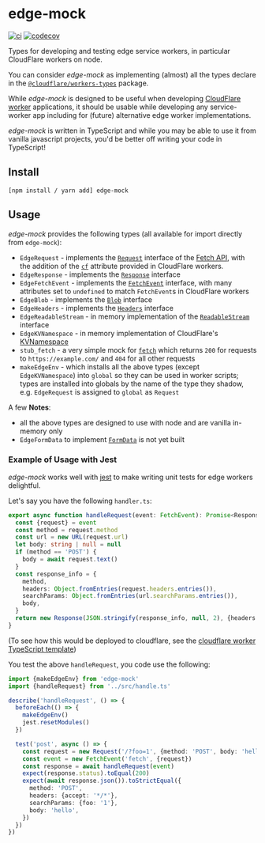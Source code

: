 # edge-mock

[![ci](https://github.com/samuelcolvin/edge-mock/actions/workflows/ci.yml/badge.svg?branch=main)](https://github.com/samuelcolvin/edge-mock/actions?query=branch%3Amain)
[![codecov](https://codecov.io/gh/samuelcolvin/edge-mock/branch/main/graph/badge.svg)](https://codecov.io/gh/samuelcolvin/edge-mock)

Types for developing and testing edge service workers, in particular CloudFlare workers on node.

You can consider _edge-mock_ as implementing (almost) all the types declare in the
[`@cloudflare/workers-types`](https://www.npmjs.com/package/@cloudflare/workers-types) package.

While _edge-mock_ is designed to be useful when developing 
[CloudFlare worker](https://developers.cloudflare.com/workers/) applications, it should be usable while developing
any service-worker app including for (future) alternative edge worker implementations.

_edge-mock_ is written in TypeScript and while you may be able to use it from vanilla javascript projects, you'd be
better off writing your code in TypeScript!

## Install

    [npm install / yarn add] edge-mock

## Usage

_edge-mock_ provides the following types (all available for import directly from `edge-mock`):

* `EdgeRequest` - implements the [`Request`](https://developer.mozilla.org/en-US/docs/Web/API/Request) interface
  of the [Fetch API](https://developer.mozilla.org/en-US/docs/Web/API/Fetch_API), with the addition of the
  [`cf`](https://developers.cloudflare.com/workers/runtime-apis/request#incomingrequestcfproperties) attribute
  provided in CloudFlare workers.
* `EdgeResponse` - implements the [`Response`](https://developer.mozilla.org/en-US/docs/Web/API/Response) interface
* `EdgeFetchEvent` - implements the [`FetchEvent`](https://developer.mozilla.org/en-US/docs/Web/API/FetchEvent) interface,
  with many attributes set to `undefined` to match `FetchEvent`s in CloudFlare workers
* `EdgeBlob` - implements the [`Blob`](https://developer.mozilla.org/en-US/docs/Web/API/Blob) interface
* `EdgeHeaders` - implements the [`Headers`](https://developer.mozilla.org/en-US/docs/Web/API/Headers) interface
* `EdgeReadableStream` - in memory implementation of the 
  [`ReadableStream`](https://developer.mozilla.org/en-US/docs/Web/API/ReadableStream) interface
* `EdgeKVNamespace` - in memory implementation of CloudFlare's 
  [KVNamespace](https://developers.cloudflare.com/workers/runtime-apis/kv)
* `stub_fetch` - a very simple mock for 
  [`fetch`](https://developer.mozilla.org/en-US/docs/Web/API/WindowOrWorkerGlobalScope/fetch) which returns `200`
  for requests to `https://example.com/` and `404` for all other requests
* `makeEdgeEnv` - which installs all the above types (except `EdgeKVNamespace`) into `global` so they can be
  used in worker scripts; types are installed into globals by the name of the type they shadow, e.g. `EdgeRequest`
  is assigned to `global` as `Request`

A few **Notes**:
* all the above types are designed to use with node and are vanilla in-memory only
* `EdgeFormData` to implement [`FormData`](https://developer.mozilla.org/en-US/docs/Web/API/FormData) is not yet built


### Example of Usage with Jest

_edge-mock_ works well with [jest](https://jestjs.io/) to make writing unit tests for edge workers delightful.

Let's say you have the following `handler.ts`:

```ts
export async function handleRequest(event: FetchEvent): Promise<Response> {
  const {request} = event
  const method = request.method
  const url = new URL(request.url)
  let body: string | null = null
  if (method == 'POST') {
    body = await request.text()
  }
  const response_info = {
    method,
    headers: Object.fromEntries(request.headers.entries()),
    searchParams: Object.fromEntries(url.searchParams.entries()),
    body,
  }
  return new Response(JSON.stringify(response_info, null, 2), {headers: {'content-type': 'application/json'}})
}
```

(To see how this would be deployed to cloudflare, see the 
[cloudflare worker TypeScript template](https://github.com/cloudflare/worker-typescript-template))

You test the above `handleRequest`, you code use the following:

```ts
import {makeEdgeEnv} from 'edge-mock'
import {handleRequest} from '../src/handle.ts'

describe('handleRequest', () => {
  beforeEach(() => {
    makeEdgeEnv()
    jest.resetModules()
  })

  test('post', async () => {
    const request = new Request('/?foo=1', {method: 'POST', body: 'hello'})
    const event = new FetchEvent('fetch', {request})
    const response = await handleRequest(event)
    expect(response.status).toEqual(200)
    expect(await response.json()).toStrictEqual({
      method: 'POST',
      headers: {accept: '*/*'},
      searchParams: {foo: '1'},
      body: 'hello',
    })
  })
})
```
